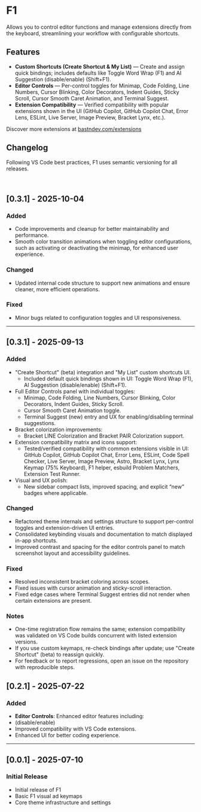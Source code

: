 # F1 

Allows you to control editor functions and manage extensions directly from the keyboard, streamlining your workflow with configurable shortcuts.

## Features

- **Custom Shortcuts (Create Shortcut & My List)** — Create and assign quick bindings; includes defaults like Toggle Word Wrap (F1) and AI Suggestion (disable/enable) (Shift+F1).
- **Editor Controls** — Per-control toggles for Minimap, Code Folding, Line Numbers, Cursor Blinking, Color Decorators, Indent Guides, Sticky Scroll, Cursor Smooth Caret Animation, and Terminal Suggest.
- **Extension Compatibility** — Verified compatibility with popular extensions shown in the UI (GitHub Copilot, GitHub Copilot Chat, Error Lens, ESLint, Live Server, Image Preview, Bracket Lynx, etc.).

Discover more extensions at [bastndev.com/extensions](https://bastndev.com/extensions)



## Changelog

Following VS Code best practices, F1 uses semantic versioning for all releases.

<br>

<!-- --- -->
## [0.3.1] - 2025-10-04

### Added
- Code improvements and cleanup for better maintainability and performance.
- Smooth color transition animations when toggling editor configurations, such as activating or deactivating the minimap, for enhanced user experience.

### Changed
- Updated internal code structure to support new animations and ensure cleaner, more efficient operations.

### Fixed
- Minor bugs related to configuration toggles and UI responsiveness.

---

## [0.3.1] - 2025-09-13

### Added
- "Create Shortcut" (beta) integration and "My List" custom shortcuts UI.
    - Included default quick bindings shown in UI: Toggle Word Wrap (F1), AI Suggestion (disable/enable) (Shift+F1).
- Full Editor Controls panel with individual toggles:
    - Minimap, Code Folding, Line Numbers, Cursor Blinking, Color Decorators, Indent Guides, Sticky Scroll.
    - Cursor Smooth Caret Animation toggle.
    - Terminal Suggest (new) entry and UX for enabling/disabling terminal suggestions.
- Bracket colorization improvements:
    - Bracket LINE Colorization and Bracket PAIR Colorization support.
- Extension compatibility matrix and icons support:
    - Tested/verified compatibility with common extensions visible in UI: GitHub Copilot, GitHub Copilot Chat, Error Lens, ESLint, Code Spell Checker, Live Server, Image Preview, Astro, Bracket Lynx, Lynx Keymap (75% Keyboard), F1 helper, esbuild Problem Matchers, Extension Test Runner.
- Visual and UX polish:
    - New sidebar compact lists, improved spacing, and explicit “new” badges where applicable.

### Changed
- Refactored theme internals and settings structure to support per-control toggles and extension-driven UI entries.
- Consolidated keybinding visuals and documentation to match displayed in-app shortcuts.
- Improved contrast and spacing for the editor controls panel to match screenshot layout and accessibility guidelines.

### Fixed
- Resolved inconsistent bracket coloring across scopes.
- Fixed issues with cursor animation and sticky-scroll interaction.
- Fixed edge cases where Terminal Suggest entries did not render when certain extensions are present.

### Notes
- One-time registration flow remains the same; extension compatibility was validated on VS Code builds concurrent with listed extension versions.
- If you use custom keymaps, re-check bindings after update; use "Create Shortcut" (beta) to reassign quickly.
- For feedback or to report regressions, open an issue on the repository with reproducible steps.

## [0.2.1] - 2025-07-22

### Added
- **Editor Controls**: Enhanced editor features including:
- (disable/enable)
- Improved compatibility with VS Code extensions.
- Enhanced UI for better coding experience.

---

## [0.0.1] - 2025-07-10

### Initial Release
- Initial release of F1
- Basic F1 visual ad keymaps
- Core theme infrastructure and settings